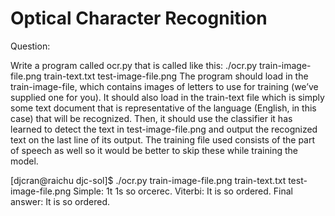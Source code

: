 # Optical Character Recognition

Question:

Write a program called ocr.py that is called like this:
./ocr.py train-image-file.png train-text.txt test-image-file.png
The program should load in the train-image-file, which contains images of letters to use for training (we’ve supplied one for you). It should also load in the train-text file which is simply some text document that is representative of the language (English, in this case) that will be recognized. Then, it should use the classifier it has learned to detect the text in test-image-file.png and output the recognized text on the last line of its output. The training file used consists of the part of speech as well so it would be better to skip these while training the model.

[djcran@raichu djc-sol]$ ./ocr.py train-image-file.png train-text.txt test-image-file.png
Simple: 1t 1s so orcerec.
Viterbi: It is so ordered.
Final answer:
It is so ordered.

